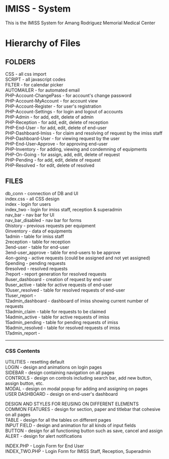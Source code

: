 # IMISS - System
This is the IMISS System for Amang Rodriguez Memorial Medical Center

# Hierarchy of Files
## FOLDERS
CSS - all css import <br> 
SCRIPT - all javascript codes <br>
FILTER - for calendar picker <br>
AUTOMAILER - for automated email <br>
PHP-Account-ChangePass - for account's change password <br>
PHP-Account-MyAccount - for account view <br>
PHP-Account-Register - for user's registration <br>
PHP-Account-Settings - for login and logout of accounts <br>
PHP-Admin - for add, edit, delete of admin <br>
PHP-Reception - for add, edit, delete of reception  <br>
PHP-End-User - for add, edit, delete of end-user <br>
PHP-Dashboard-Imiss - for claim and resolving of request by the imiss staff <br>
PHP-Dashboard-User - for viewing request by the user <br>
PHP-End-User-Approve - for approving end-user <br>
PHP-Inventory - for adding, viewing and condemning of equipments <br>
PHP-On-Going - for assign, add, edit, delete of request <br>
PHP-Pending - for add, edit, delete of request <br>
PHP-Resolved - for edit, delete of resolved <br>

## FILES
db_conn - connection of DB and UI <br>
index.css - all CSS design <br>
index - login for users <br>
index_two - login for imiss staff, reception & superadmin <br>
nav_bar - nav bar for UI <br>
nav_bar_disabled - nav bar for forms <br>
0history - previous requests per equipment <br>
0inventory - data of equipments <br>
1admin - table for imiss staff <br>
2reception - table for reception <br>
3end-user - table for end-user <br>
3end-user_approve - table for end-users to be approve <br>
4on-going - active requests (could be assigned and not yet assigned) <br>
5pending - pending requests <br>
6resolved - resolved requests <br>
7report - report generation for resolved requests <br>
8user_dashboard - creation of request by end-user <br>
9user_active - table for active requests of end-user <br>
10user_resolved - table for resolved requests of end-user <br>
11user_report - <br>
12admin_dashboard - dashboard of imiss showing current number of requests <br>
13admin_claim - table for requests to be claimed <br>
14admin_active - table for active requests of imiss <br>
15admin_pending - table for pending requests of imiss <br>
16admin_resolved - table for resolved requests of imiss <br>
17admin_report - <br>

---

### CSS Contents
UTILITIES - resetting default <br>
LOGIN - design and animations on login pages <br>
SIDEBAR - design containing navigation on all pages <br>
CONTROLS - design on controls including search bar, add new button, assign button, etc. <br>
MODAL - design on modal popup for adding and assigning on pages <br>
USER DASHBOARD - design on end-user's dashboard <br>

DESIGN AND STYLES FOR REUSING ON DIFFERENT ELEMENTS <br>
COMMON FEATURES - design for section, paper and titlebar that cohesive on all pages <br>
TABLE - design for all the tables on different pages <br>
INPUT FIELD - design and animation for all kinds of input fields <br>
BUTTON - design for all functioning button such as save, cancel and assign <br>
ALERT - design for alert notifications <br>

INDEX.PHP - Login Form for End User <br>
INDEX_TWO.PHP - Login Form for IMISS Staff, Reception, Superadmin <br>
